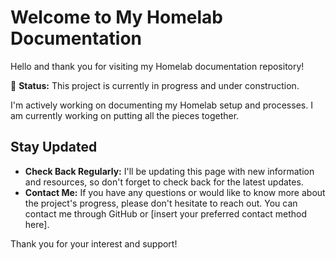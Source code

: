 # Welcome to My Homelab Documentation

Hello and thank you for visiting my Homelab documentation repository!

🚧 **Status:** This project is currently in progress and under construction.

I'm actively working on documenting my Homelab setup and processes. I am currently working on putting all the pieces together.
## Stay Updated
- **Check Back Regularly:** I'll be updating this page with new information and resources, so don't forget to check back for the latest updates.
- **Contact Me:** If you have any questions or would like to know more about the project's progress, please don't hesitate to reach out. You can contact me through GitHub or [insert your preferred contact method here].

Thank you for your interest and support!
